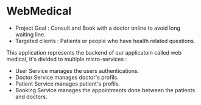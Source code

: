 # WebMedical

- Project Goal : Consult and Book with a doctor online to avoid long waiting line.
- Targeted clients : Patients or people who have health related questions.


This application represents the backend of our applicatoin called web medical, it's divided to multiple micro-services : 
  - User Service manages the users authentications.
  - Doctor Service manages doctor's profils.
  - Patient Service manages patient's profils.
  - Booking Service manages the appointments done between the patients and doctors. 




